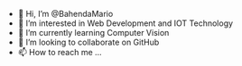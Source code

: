 - 👋 Hi, I’m @BahendaMario
- 👀 I’m interested in Web Development and IOT Technology
- 🌱 I’m currently learning Computer Vision
- 💞️ I’m looking to collaborate on GitHub
- 📫 How to reach me ...

<!---
BahendaMario/BahendaMario is a ✨ special ✨ repository because its `README.md` (this file) appears on your GitHub profile.
You can click the Preview link to take a look at your changes.
--->
